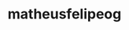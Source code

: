 ---
title: matheusfelipeog
github: https://github.com/matheusfelipeog
mode: dark
transition: 1s
score: 75.9
archetype:
- Little Bit of Everything
- Cool Banner
---